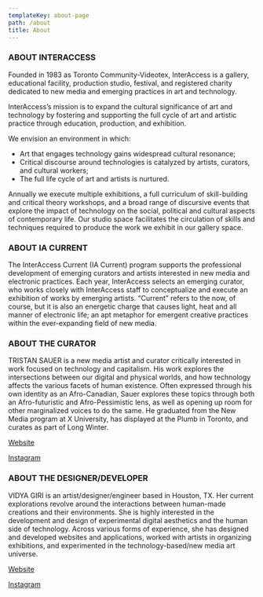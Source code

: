 ```yaml
---
templateKey: about-page
path: /about
title: About
---
```

### ABOUT INTERACCESS

Founded in 1983 as Toronto Community-Videotex, InterAccess is a gallery, educational facility, production studio, festival, and registered charity dedicated to new media and emerging practices in art and technology.

InterAccess’s mission is to expand the cultural significance of art and technology by fostering and supporting the full cycle of art and artistic practice through education, production, and exhibition.

We envision an environment in which:
- Art that engages technology gains widespread cultural resonance;
- Critical discourse around technologies is catalyzed by artists, curators, and cultural workers;
- The full life cycle of art and artists is nurtured.

Annually we execute multiple exhibitions, a full curriculum of skill-building and critical theory workshops, and a broad range of discursive events that explore the impact of technology on the social, political and cultural aspects of contemporary life. Our studio space facilitates the circulation of skills and techniques required to produce the work we exhibit in our gallery space.

### ABOUT IA CURRENT

The InterAccess Current (IA Current) program supports the professional development of emerging curators and artists interested in new media and electronic practices. Each year, InterAccess selects an emerging curator, who works closely with InterAccess staff to conceptualize and execute an exhibition of works by emerging artists. “Current” refers to the now, of course, but it is also an energetic charge that causes light, heat and all manner of electronic life; an apt metaphor for emergent creative practices within the ever-expanding field of new media.

### ABOUT THE CURATOR

TRISTAN SAUER is a new media artist and curator critically interested in work focused on technology and capitalism. His work explores the intersections between our digital and physical worlds, and how technology affects the various facets of human existence. Often expressed through his own identity as an Afro-Canadian, Sauer explores these topics through both an Afro-futuristic and Afro-Pessimistic lens, as well as opening up room for other marginalized voices to do the same. He graduated from the New Media program at X University, has displayed at the Plumb in Toronto, and curates as part of Long Winter.

[Website](https://www.tristansauer.com/)

[Instagram](https://www.instagram.com/sauer.tristan/)

### ABOUT THE DESIGNER/DEVELOPER

VIDYA GIRI is an artist/designer/engineer based in Houston, TX. Her current explorations revolve around the interactions between human-made creations and their environments. She is highly interested in the development and design of experimental digital aesthetics and the human side of technology. Across various forms of experience, she has designed and developed websites and applications, worked with artists in organizing exhibitions, and experimented in the technology-based/new media art universe.

[Website](https://www.vidyagiri.com/)

[Instagram](https://www.instagram.com/vidgiri/)
